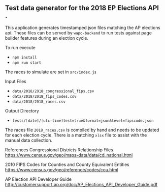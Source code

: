 ## Test data generator for the 2018 EP Elections API .

This application generates timestamped json files matching 
the AP elections api. These files can be served by `wapo-backend` 
to run tests against page builder features during an election cycle.

To run execute 
* `npm install`
* `npm run start`

The races to simulate are set in `src/index.js`

Input Files
* `data/2018/2018_congressional_fips.csv`
* `data/2018/2018_fips_codes.csv`
* `data/2018/2018_races.csv`

Output Directory
* `tests/[date]/[utc-time]test=true&format=json&level=fipscode.json`

The races file `2018_races.csv` is compiled by hand and 
needs to be updated for each election cycle. There is a
matching `xlsx` file to assist with the manual data collection.

References
Congressional Districts Relationship Files
https://www.census.gov/geo/maps-data/data/cd_national.html

2010 FIPS Codes for Counties and County Equivalent Entities
https://www.census.gov/geo/reference/codes/cou.html

AP Election API Developer Guide
http://customersupport.ap.org/doc/AP_Elections_API_Developer_Guide.pdf